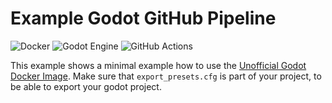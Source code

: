 # Example Godot GitHub Pipeline

![Docker](https://img.shields.io/badge/docker-%230db7ed.svg?style=for-the-badge&logo=docker&logoColor=white)
![Godot Engine](https://img.shields.io/badge/GODOT-%23FFFFFF.svg?style=for-the-badge&logo=godot-engine)
![GitHub Actions](https://img.shields.io/badge/github%20actions-%232671E5.svg?style=for-the-badge&logo=githubactions&logoColor=white)

This example shows a minimal example how to use the [Unofficial Godot Docker Image](https://hub.docker.com/r/dunkelgrau/godot).
Make sure that `export_presets.cfg` is part of your project, to be able to export your godot project.
